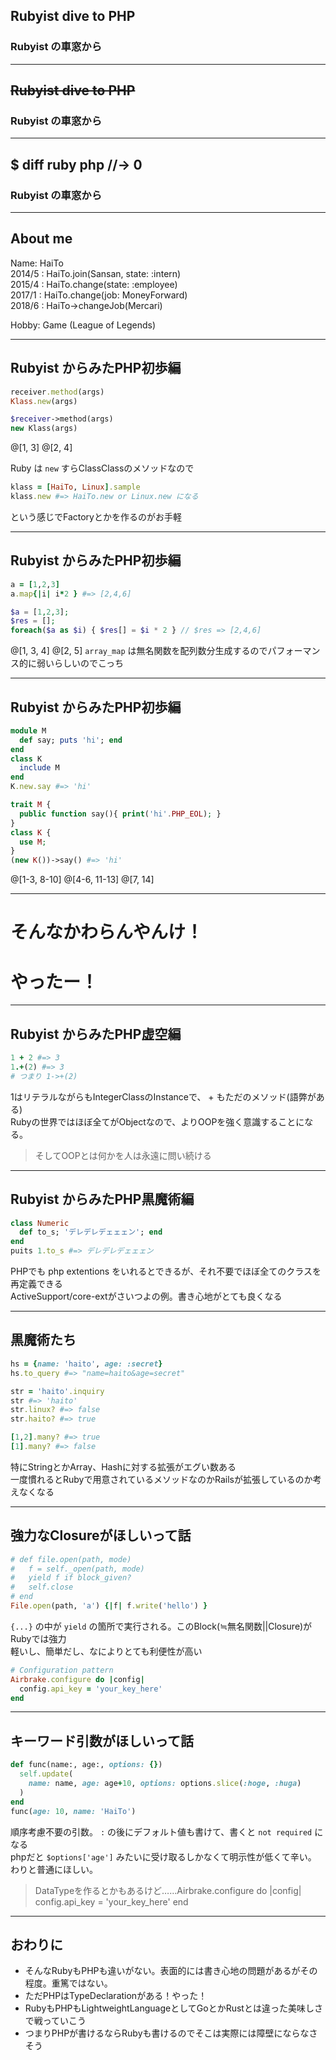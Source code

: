 ## Rubyist dive to PHP
### Rubyist の車窓から

---
## ~~Rubyist dive to PHP~~
### Rubyist の車窓から

---

## $ diff ruby php //-> 0
### Rubyist の車窓から

---

## About me

Name: HaiTo  
2014/5 : HaiTo.join(Sansan, state: :intern)  
2015/4 : HaiTo.change(state: :employee)  
2017/1 : HaiTo.change(job: MoneyForward)  
2018/6 : HaiTo->changeJob(Mercari)  
  
Hobby: Game (League of Legends)  
  
---

## Rubyist からみたPHP初歩編
```ruby
receiver.method(args)
Klass.new(args)
```

```php
$receiver->method(args)
new Klass(args)
```
@[1, 3]
@[2, 4]

Ruby は `new` すらClassClassのメソッドなので  
```ruby
klass = [HaiTo, Linux].sample
klass.new #=> HaiTo.new or Linux.new になる
```
という感じでFactoryとかを作るのがお手軽  

---

## Rubyist からみたPHP初歩編
```ruby
a = [1,2,3]
a.map{|i| i*2 } #=> [2,4,6]
```

```php
$a = [1,2,3];
$res = [];
foreach($a as $i) { $res[] = $i * 2 } // $res => [2,4,6]
```
@[1, 3, 4]
@[2, 5]
`array_map` は無名関数を配列数分生成するのでパフォーマンス的に弱いらしいのでこっち  

---

## Rubyist からみたPHP初歩編
```ruby
module M
  def say; puts 'hi'; end
end
class K
  include M
end
K.new.say #=> 'hi'
```

```php
trait M {
  public function say(){ print('hi'.PHP_EOL); }
}
class K {
  use M;
}
(new K())->say() #=> 'hi'
```
@[1-3, 8-10]
@[4-6, 11-13]
@[7, 14]

---

# そんなかわらんやんけ！
# やったー！

---
## Rubyist からみたPHP虚空編
```ruby
1 + 2 #=> 3
1.+(2) #=> 3 
# つまり 1->+(2)
```
1はリテラルながらもIntegerClassのInstanceで、 + もただのメソッド(語弊がある)  
Rubyの世界ではほぼ全てがObjectなので、よりOOPを強く意識することになる。  
> そしてOOPとは何かを人は永遠に問い続ける  

---
## Rubyist からみたPHP黒魔術編
```ruby
class Numeric
  def to_s; 'デレデレデェェェン'; end
end
puits 1.to_s #=> デレデレデェェェン
```
PHPでも php extentions をいれるとできるが、それ不要でほぼ全てのクラスを再定義できる  
ActiveSupport/core-extがさいつよの例。書き心地がとても良くなる  

---

## 黒魔術たち

```ruby
hs = {name: 'haito', age: :secret}
hs.to_query #=> "name=haito&age=secret"

str = 'haito'.inquiry
str #=> 'haito'
str.linux? #=> false
str.haito? #=> true

[1,2].many? #=> true
[1].many? #=> false
```

特にStringとかArray、Hashに対する拡張がエグい数ある  
一度慣れるとRubyで用意されているメソッドなのかRailsが拡張しているのか考えなくなる  

---

## 強力なClosureがほしいって話
```ruby
# def file.open(path, mode)
#   f = self._open(path, mode)
#   yield f if block_given?
#   self.close
# end
File.open(path, 'a') {|f| f.write('hello') }
```

`{...}` の中が `yield` の箇所で実行される。このBlock(≒無名関数||Closure)がRubyでは強力  
軽いし、簡単だし、なによりとても利便性が高い
```ruby
# Configuration pattern 
Airbrake.configure do |config|
  config.api_key = 'your_key_here'
end
```

---

## キーワード引数がほしいって話
```ruby
def func(name:, age:, options: {})
  self.update(
    name: name, age: age+10, options: options.slice(:hoge, :huga)
  )
end
func(age: 10, name: 'HaiTo')
```
順序考慮不要の引数。 `:` の後にデフォルト値も書けて、書くと `not required` になる  
phpだと `$options['age']` みたいに受け取るしかなくて明示性が低くて辛い。  
わりと普通にほしい。  
> DataTypeを作るとかもあるけど……Airbrake.configure do |config|
  config.api_key = 'your_key_here'
end

---

## おわりに
- そんなRubyもPHPも違いがない。表面的には書き心地の問題があるがその程度。重篤ではない。
- ただPHPはTypeDeclarationがある！やった！
- RubyもPHPもLightweightLanguageとしてGoとかRustとは違った美味しさで戦っていこう
- つまりPHPが書けるならRubyも書けるのでそこは実際には障壁にならなさそう





